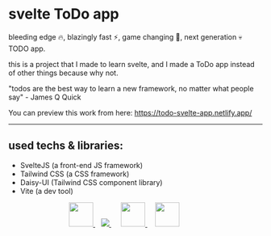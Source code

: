 # svelte ToDo app

bleeding edge :fire:, blazingly fast :zap:, game changing :cold_face:, next generation :skull: TODO app.

this is a project that I made to learn svelte, and I made a ToDo app instead of other things because why not.

"todos are the best way to learn a new framework, no matter what people say" - James Q Quick

You can preview this work from here: https://todo-svelte-app.netlify.app/

---

## used techs & libraries:

- SvelteJS (a front-end JS framework)
- Tailwind CSS (a CSS framework)
- Daisy-UI (Tailwind CSS component library)
- Vite (a dev tool)

<dl>
<dd>
<dl>
<dd>
<dl>
<dd>
        <a href="https://svelte.dev/" target="_blank"> <img src="https://img.icons8.com/doodle/344/svetle.png" height="48" width="48"/> </a> &nbsp;&nbsp;
        <a href="http://tailwindcss.com/" target="_blank"> <img src="https://img.icons8.com/color/48/000000/tailwindcss.png"/> </a> &nbsp;&nbsp;&nbsp;&nbsp;
        <a href="https://daisyui.com//" target="_blank"> <img src="https://github.githubassets.com/images/icons/emoji/unicode/1f33c.png" height="48" width="48"/> </a> &nbsp;&nbsp;&nbsp;
        <a href="https://vitejs.dev/" target="_blank"> <img src="https://i.ibb.co/cXwTQTF/vite.png" height="48" width="48"/> </a>

</dd>
</dl>
</dd>
</dl>
</dd>
</dl>
